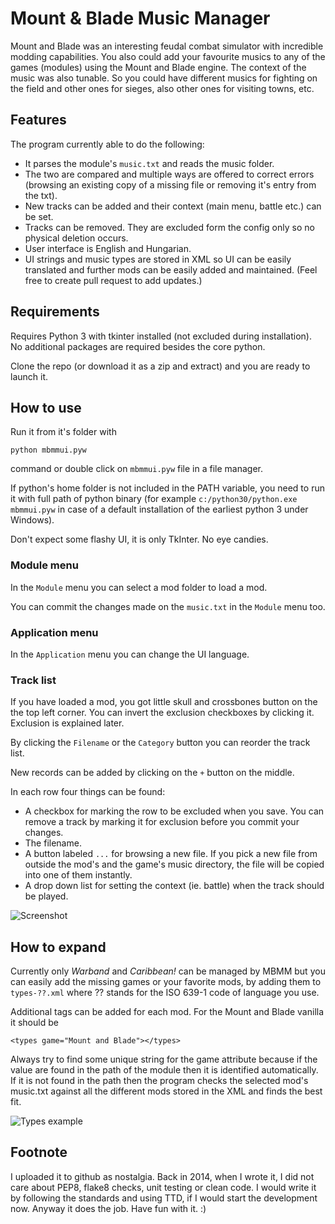 # Mount & Blade Music Manager

Mount and Blade was an interesting feudal combat simulator with incredible modding capabilities. You also could add your favourite musics to any of the games (modules) using the Mount and Blade engine. The context of the music was also tunable. So you could have different musics for fighting on the field and other ones for sieges, also other ones for visiting towns, etc.

## Features

The program currently able to do the following:
* It parses the module's `music.txt` and reads the music folder.
* The two are compared and multiple ways are offered to correct errors (browsing an existing copy of a missing file or removing it's entry from the txt).
* New tracks can be added and their context (main menu, battle etc.) can be set.
* Tracks can be removed. They are excluded form the config only so no physical deletion occurs.
* User interface is English and Hungarian.
* UI strings and music types are stored in XML so UI can be easily translated and further mods can be easily added and maintained. (Feel free to create pull request to add updates.)

## Requirements

Requires Python 3 with tkinter installed (not excluded during installation). No additional packages are required besides the core python.

Clone the repo (or download it as a zip and extract) and you are ready to launch it.

## How to use

Run it from it's folder with

```python mbmmui.pyw```

command or double click on `mbmmui.pyw` file in a file manager.

If python's home folder is not included in the PATH variable, you need to run it with full path of python binary (for example `c:/python30/python.exe mbmmui.pyw` in case of a default installation of the earliest python 3 under Windows).

Don't expect some flashy UI, it is only TkInter. No eye candies.

### Module menu

In the `Module` menu you can select a mod folder to load a mod.

You can commit the changes made on the `music.txt` in the `Module` menu too.

### Application menu

In the `Application` menu you can change the UI language.

### Track list

If you have loaded a mod, you got little skull and crossbones button on the the top left corner. You can invert the exclusion checkboxes by clicking it. Exclusion is explained later.

By clicking the `Filename` or the `Category` button you can reorder the track list.

New records can be added by clicking on the `+` button on the middle.

In each row four things can be found:
* A checkbox for marking the row to be excluded when you save. You can remove a track by marking it for exclusion before you commit your changes.
* The filename.
* A button labeled `...` for browsing a new file. If you pick a new file from outside the mod's and the game's music directory, the file will be copied into one of them instantly.
* A drop down list for setting the context (ie. battle) when the track should be played.

![Screenshot](/.img/mbmm.png?raw=true)

## How to expand

Currently only _Warband_ and _Caribbean!_ can be managed by MBMM but you can easily add the missing games or your favorite mods, by adding them to `types-??.xml` where ?? stands for the ISO 639-1 code of language you use.

Additional <types> tags can be added for each mod. For the Mount and Blade vanilla it should be

```<types game="Mount and Blade"></types>```

Always try to find some unique string for the game attribute because if the value are found in the path of the module then it is identified automatically. If it is not found in the path then the program checks the selected mod's music.txt against all the different mods stored in the XML and finds the best fit.

![Types example](/.img/types.PNG?raw=true)

## Footnote

I uploaded it to github as nostalgia. Back in 2014, when I wrote it, I did not care about PEP8, flake8 checks, unit testing or clean code. I would write it by following the standards and using TTD, if I would start the development now. Anyway it does the job. Have fun with it. :)
